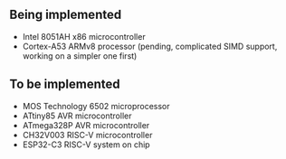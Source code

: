 ## Being implemented

- Intel 8051AH x86 microcontroller
- Cortex-A53 ARMv8 processor (pending, complicated SIMD support, working
  on a simpler one first)

## To be implemented

- MOS Technology 6502 microprocessor
- ATtiny85 AVR microcontroller
- ATmega328P AVR microcontroller
- CH32V003 RISC-V microcontroller
- ESP32-C3 RISC-V system on chip
